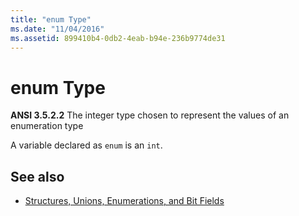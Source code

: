 ```yaml
---
title: "enum Type"
ms.date: "11/04/2016"
ms.assetid: 899410b4-0db2-4eab-b94e-236b9774de31
---
```

# enum Type

**ANSI 3.5.2.2** The integer type chosen to represent the values of an enumeration type

A variable declared as `enum` is an `int`.

## See also

- [Structures, Unions, Enumerations, and Bit Fields](../c-language/structures-unions-enumerations-and-bit-fields.md)

